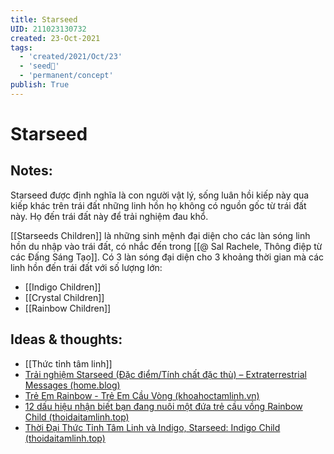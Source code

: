 ```yaml
---
title: Starseed
UID: 211023130732
created: 23-Oct-2021
tags:
  - 'created/2021/Oct/23'
  - 'seed🥜'
  - 'permanent/concept'
publish: True
---
```

# Starseed

## Notes:
Starseed được định nghĩa là con người vật lý, sống luân hồi kiếp này qua kiếp khác trên trái đất những linh hồn họ không có nguồn gốc từ trái đất này. Họ đến trái đất này để trải nghiệm đau khổ.

[[Starseeds Children]] là những sinh mệnh đại diện cho các làn sóng linh hồn du nhập vào trái đất, có nhắc đến trong [[@ Sal Rachele, Thông điệp từ các Đấng Sáng Tạo]]. Có 3 làn sóng đại diện cho 3 khoảng thời gian mà các linh hồn đến trái đất với số lượng lớn:

- [[Indigo Children]]
- [[Crystal Children]]
- [[Rainbow Children]]

## Ideas & thoughts:
- [[Thức tỉnh tâm linh]]
- [Trải nghiệm Starseed (Đặc điểm/Tính chất đặc thù) – Extraterrestrial Messages (home.blog)](https://extraterrestrialbeing.home.blog/2020/10/28/trai-nghiem-starseed-dac-diem-tinh-chat-dac-thu/)
- [Trẻ Em Rainbow - Trẻ Em Cầu Vòng (khoahoctamlinh.vn)](https://khoahoctamlinh.vn/dai-ky-nguyen/tre-em-rainbow---tre-em-cau-vong-813.html)
- [12 dấu hiệu nhận biết bạn đang nuôi một đứa trẻ cầu vồng Rainbow Child (thoidaitamlinh.top)](https://www.thoidaitamlinh.top/2021/05/12-dau-hieu-nhan-biet-ban-dang-nuoi-mot-dua-tre-cau-vong-rainbow-child.html)
- [Thời Đại Thức Tỉnh Tâm Linh và Indigo, Starseed: Indigo Child (thoidaitamlinh.top)](https://www.thoidaitamlinh.top/search/label/Indigo%20Child)
